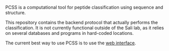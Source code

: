 PCSS is a computational tool for peptide classification using sequence
and structure.

This repository contains the backend protocol that actually performs the
classification. It is not currently functional outside of the Sali lab, as
it relies on several databases and programs in hard-coded locations.

The current best way to use PCSS is to use the
[web interface](https://salilab.org/peptide/).
